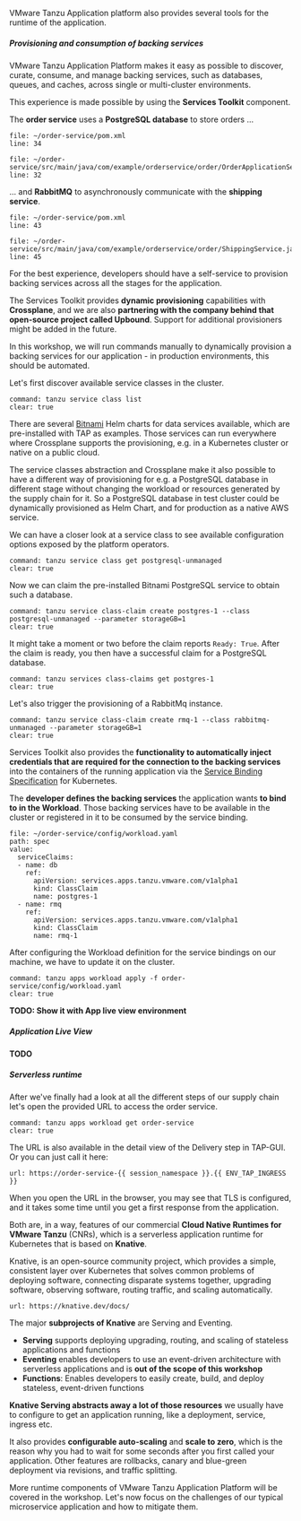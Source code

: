 VMware Tanzu Application platform also provides several tools for the runtime of the application.

##### Provisioning and consumption of backing services

VMware Tanzu Application Platform makes it easy as possible to discover, curate, consume, and manage backing services, such as databases, queues, and caches, across single or multi-cluster environments. 

This experience is made possible by using the **Services Toolkit** component. 

The **order service** uses a **PostgreSQL database** to store orders ...
```editor:open-file
file: ~/order-service/pom.xml
line: 34
```
```editor:open-file
file: ~/order-service/src/main/java/com/example/orderservice/order/OrderApplicationService.java
line: 32
```

... and **RabbitMQ** to asynchronously communicate with the **shipping service**.
```editor:open-file
file: ~/order-service/pom.xml
line: 43
```
```editor:open-file
file: ~/order-service/src/main/java/com/example/orderservice/order/ShippingService.java
line: 45
```

For the best experience, developers should have a self-service to provision backing services across all the stages for the application.

The Services Toolkit provides **dynamic provisioning** capabilities with **Crossplane**, and we are also **partnering with the company behind that open-source project called Upbound**.
Support for additional provisioners might be added in the future.

In this workshop, we will run commands manually to dynamically provision a backing services for our application - in production environments, this should be automated.

Let's first discover available service classes in the cluster. 
```terminal:execute
command: tanzu service class list
clear: true
```

There are several [Bitnami](https://bitnami.com) Helm charts for data services available, which are pre-installed with TAP as examples. Those services can run everywhere where Crossplane supports the provisioning, e.g. in a Kubernetes cluster or native on a public cloud.

The service classes abstraction and Crossplane make it also possible to have a different way of provisioning for e.g. a PostgreSQL database in different stage without changing the workload or resources generated by the supply chain for it. So a PostgreSQL database in test cluster could be dynamically provisioned as Helm Chart, and for production as a native AWS service. 

We can have a closer look at a service class to see available configuration options exposed by the platform operators.
```terminal:execute
command: tanzu service class get postgresql-unmanaged
clear: true
```
Now we can claim the pre-installed Bitnami PostgreSQL service to obtain such a database.
```terminal:execute
command: tanzu service class-claim create postgres-1 --class postgresql-unmanaged --parameter storageGB=1
clear: true
```
It might take a moment or two before the claim reports `Ready: True`. After the claim is ready, you then have a successful claim for a PostgreSQL database.
```terminal:execute
command: tanzu services class-claims get postgres-1
clear: true
```
Let's also trigger the provisioning of a RabbitMq instance.
```terminal:execute
command: tanzu service class-claim create rmq-1 --class rabbitmq-unmanaged --parameter storageGB=1
clear: true
```

Services Toolkit also provides the **functionality to automatically inject credentials that are required for the connection to the backing services** into the containers of the running application via the [Service Binding Specification](https://github.com/k8s-service-bindings/spec) for Kubernetes. 

The **developer defines the backing services** the application wants **to bind to in the Workload**. Those backing services have to be available in the cluster or registered in it to be consumed by the service binding.
```editor:insert-value-into-yaml
file: ~/order-service/config/workload.yaml
path: spec
value:
  serviceClaims:
  - name: db
    ref:
      apiVersion: services.apps.tanzu.vmware.com/v1alpha1
      kind: ClassClaim
      name: postgres-1
  - name: rmq
    ref:
      apiVersion: services.apps.tanzu.vmware.com/v1alpha1
      kind: ClassClaim
      name: rmq-1
```

After configuring the Workload definition for the service bindings on our machine, we have to update it on the cluster.
```terminal:execute
command: tanzu apps workload apply -f order-service/config/workload.yaml
clear: true
```

**TODO: Show it with App live view environment**

##### Application Live View

**TODO**

##### Serverless runtime

After we've finally had a look at all the different steps of our supply chain let's open the provided URL to access the order service.
```terminal:execute
command: tanzu apps workload get order-service
clear: true
```

The URL is also available in the detail view of the Delivery step in TAP-GUI.
Or you can just call it here:
```dashboard:open-url
url: https://order-service-{{ session_namespace }}.{{ ENV_TAP_INGRESS }}
```

When you open the URL in the browser, you may see that TLS is configured, and it takes some time until you get a first response from the application.

Both are, in a way, features of our commercial **Cloud Native Runtimes for VMware Tanzu** (CNRs), which is a serverless application runtime for Kubernetes that is based on **Knative**.

Knative, is an open-source community project, which provides a simple, consistent layer over Kubernetes that solves common problems of deploying software, connecting disparate systems together, upgrading software, observing software, routing traffic, and scaling automatically. 
```dashboard:open-url
url: https://knative.dev/docs/
```

The major **subprojects of Knative** are Serving and Eventing.
- **Serving** supports deploying upgrading, routing, and scaling of stateless applications and functions 
- **Eventing** enables developers to use an event-driven architecture with serverless applications and is **out of the scope of this workshop**
- **Functions**: Enables developers to easily create, build, and deploy stateless, event-driven functions

**Knative Serving abstracts away a lot of those resources** we usually have to configure to get an application running, like a deployment, service, ingress etc.

It also provides **configurable auto-scaling** and **scale to zero**, which is the reason why you had to wait for some seconds after you first called your application. Other features are rollbacks, canary and blue-green deployment via revisions, and traffic splitting.

More runtime components of VMware Tanzu Application Platform will be covered in the workshop.
Let's now focus on the challenges of our typical microservice application and how to mitigate them. 